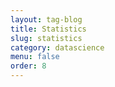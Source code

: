 ```yaml
---
layout: tag-blog
title: Statistics
slug: statistics
category: datascience
menu: false
order: 8
---
```

